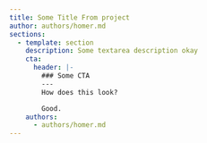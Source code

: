 ```yaml
---
title: Some Title From project
author: authors/homer.md
sections:
  - template: section
    description: Some textarea description okay
    cta:
      header: |-
        ### Some CTA
        ---
        How does this look?

        Good.
    authors:
      - authors/homer.md
---
```


